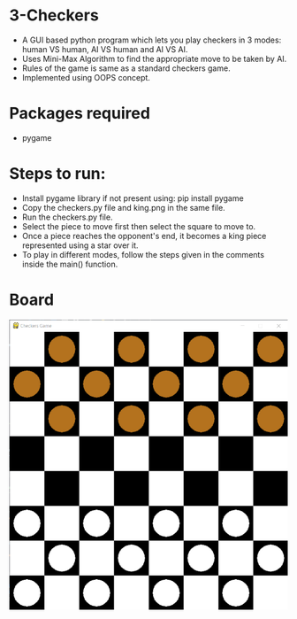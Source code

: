 # 3-Checkers
* A GUI based python program which lets you play checkers in 3 modes: human VS human, AI VS human and AI VS AI.
* Uses Mini-Max Algorithm to find the appropriate move to be taken by AI.
* Rules of the game is same as a standard checkers game.
* Implemented using OOPS concept.

# Packages required
* pygame

# Steps to run:
* Install pygame library if not present using: pip install pygame
* Copy the checkers.py file and king.png in the same file.
* Run the checkers.py file.
* Select the piece to move first then select the square to move to.
* Once a piece reaches the opponent's end, it becomes a king piece represented using a star over it.
* To play in different modes, follow the steps given in the comments inside the main() function.

# Board
![alt text](https://github.com/urcoder4u/3-Checkers/blob/main/board.png)
